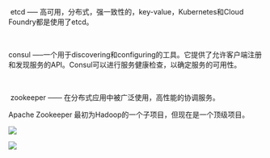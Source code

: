  etcd —– 高可用，分布式，强一致性的，key-value，Kubernetes和Cloud Foundry都是使用了etcd。

 

consul —–一个用于discovering和configuring的工具。它提供了允许客户端注册和发现服务的API。Consul可以进行服务健康检查，以确定服务的可用性。

 

 zookeeper —— 在分布式应用中被广泛使用，高性能的协调服务。

Apache Zookeeper 最初为Hadoop的一个子项目，但现在是一个顶级项目。



![](https://gitee.com/hxc8/images7/raw/master/img/202407190746896.jpg)



![](https://gitee.com/hxc8/images7/raw/master/img/202407190746366.jpg)

